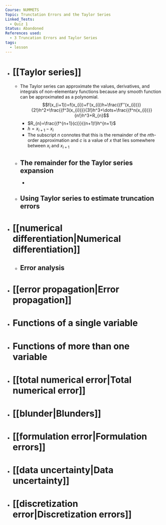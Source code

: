 ```yaml
---
Course: NUMMETS
Topic: Trunctation Errors and the Taylor Series
Linked_Tests:
  - Quiz 1
Status: Abandoned
References used:
  - 3 Truncation Errors and Taylor Series
tags:
  - lesson
---
```


- # [[Taylor series]]
	- The Taylor series can approximate the values, derivatives, and integrals of non-elementary functions because any smooth function can be approximated as a polynomial. $$f(x_{i+1})=f(x_{i})+f'(x_{i})h+\frac{{f''(x_{i})}}{2!}h^2+\frac{{f^3(x_{i})}}{3!}h^3+\dots+\frac{{f^n(x_{i})}}{n!}h^3+R_{n}$$
		- $R_{n}=\frac{{f^{n+1}(c)}}{(n+1)!}h^{n+1}$
		- $h=x_{i+1}-x_{i}$
		- The subscript $n$ connotes that this is the remainder of the $n$th-order approximation and $c$ is a value of $x$ that lies somewhere between $x_{i}$ and $x_{i+1}$
	- ## The remainder for the Taylor series expansion
		-
	- ## Using Taylor series to estimate truncation errors
- # [[numerical differentiation|Numerical differentiation]]
	- ## Error analysis
- # [[error propagation|Error propagation]]
- # Functions of a single variable
- # Functions of more than one variable
- # [[total numerical error|Total numerical error]]
- # [[blunder|Blunders]]
- # [[formulation error|Formulation errors]]
- # [[data uncertainty|Data uncertainty]]
- # [[discretization error|Discretization errors]]